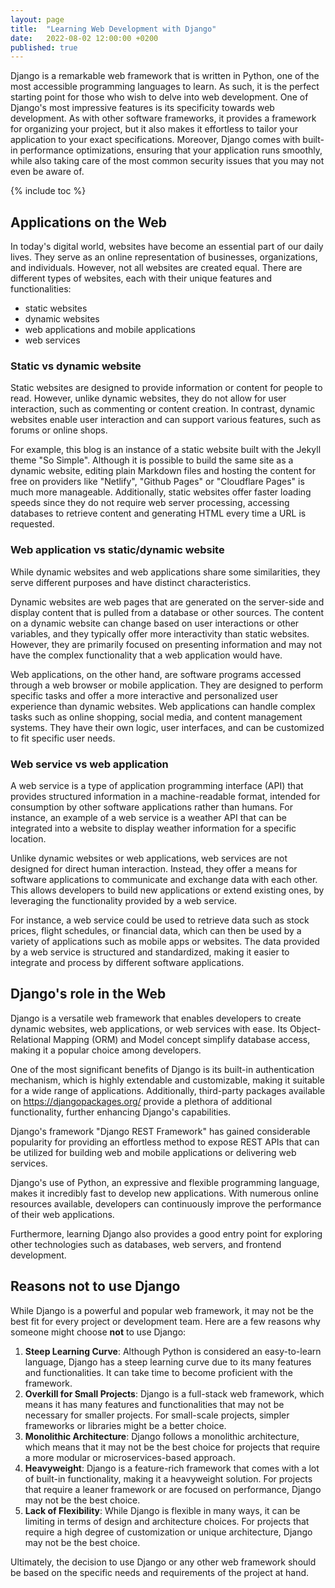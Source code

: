 ```yaml
---
layout: page
title:  "Learning Web Development with Django"
date:   2022-08-02 12:00:00 +0200
published: true
---
```


Django is a remarkable web framework that is written in Python, one of the most accessible programming languages to learn. 
As such, it is the perfect starting point for those who wish to delve into web development. 
One of Django's most impressive features is its specificity towards web development. 
As with other software frameworks, it provides a framework for organizing your project, but it also makes it effortless to tailor your application to your exact specifications. 
Moreover, Django comes with built-in performance optimizations, ensuring that your application runs smoothly, while also taking care of the most common security issues that you may not even be aware of.

{% include toc %}

## Applications on the Web

In today's digital world, websites have become an essential part of our daily lives. They serve as an online representation of businesses, organizations, and individuals. However, not all websites are created equal. There are different types of websites, each with their unique features and functionalities:
* static websites
* dynamic websites
* web applications and mobile applications
* web services

### Static vs dynamic website

Static websites are designed to provide information or content for people to read. However, unlike dynamic websites, they do not allow for user interaction, such as commenting or content creation. In contrast, dynamic websites enable user interaction and can support various features, such as forums or online shops.

For example, this blog is an instance of a static website built with the Jekyll theme "So Simple". Although it is possible to build the same site as a dynamic website, editing plain Markdown files and hosting the content for free on providers like "Netlify", "Github Pages" or "Cloudflare Pages" is much more manageable. Additionally, static websites offer faster loading speeds since they do not require web server processing, accessing databases to retrieve content and generating HTML every time a URL is requested.

### Web application vs static/dynamic website

While dynamic websites and web applications share some similarities, they serve different purposes and have distinct characteristics.

Dynamic websites are web pages that are generated on the server-side and display content that is pulled from a database or other sources. The content on a dynamic website can change based on user interactions or other variables, and they typically offer more interactivity than static websites. However, they are primarily focused on presenting information and may not have the complex functionality that a web application would have.

Web applications, on the other hand, are software programs accessed through a web browser or mobile application. They are designed to perform specific tasks and offer a more interactive and personalized user experience than dynamic websites. Web applications can handle complex tasks such as online shopping, social media, and content management systems. They have their own logic, user interfaces, and can be customized to fit specific user needs.

### Web service vs web application

A web service is a type of application programming interface (API) that provides structured information in a machine-readable format, intended for consumption by other software applications rather than humans. For instance, an example of a web service is a weather API that can be integrated into a website to display weather information for a specific location.

Unlike dynamic websites or web applications, web services are not designed for direct human interaction. Instead, they offer a means for software applications to communicate and exchange data with each other. This allows developers to build new applications or extend existing ones, by leveraging the functionality provided by a web service.

For instance, a web service could be used to retrieve data such as stock prices, flight schedules, or financial data, which can then be used by a variety of applications such as mobile apps or websites. The data provided by a web service is structured and standardized, making it easier to integrate and process by different software applications.

## Django's role in the Web

Django is a versatile web framework that enables developers to create dynamic websites, web applications, or web services with ease. Its Object-Relational Mapping (ORM) and Model concept simplify database access, making it a popular choice among developers.

One of the most significant benefits of Django is its built-in authentication mechanism, which is highly extendable and customizable, making it suitable for a wide range of applications. Additionally, third-party packages available on https://djangopackages.org/ provide a plethora of additional functionality, further enhancing Django's capabilities.

Django's framework "Django REST Framework" has gained considerable popularity for providing an effortless method to expose REST APIs that can be utilized for building web and mobile applications or delivering web services.

Django's use of Python, an expressive and flexible programming language, makes it incredibly fast to develop new applications. With numerous online resources available, developers can continuously improve the performance of their web applications.

Furthermore, learning Django also provides a good entry point for exploring other technologies such as databases, web servers, and frontend development.

## Reasons not to use Django

While Django is a powerful and popular web framework, it may not be the best fit for every project or development team. Here are a few reasons why someone might choose **not** to use Django:

1. **Steep Learning Curve**: Although Python is considered an easy-to-learn language, Django has a steep learning curve due to its many features and functionalities. It can take time to become proficient with the framework.
2. **Overkill for Small Projects**: Django is a full-stack web framework, which means it has many features and functionalities that may not be necessary for smaller projects. For small-scale projects, simpler frameworks or libraries might be a better choice.
3. **Monolithic Architecture**: Django follows a monolithic architecture, which means that it may not be the best choice for projects that require a more modular or microservices-based approach.
4. **Heavyweight**: Django is a feature-rich framework that comes with a lot of built-in functionality, making it a heavyweight solution. For projects that require a leaner framework or are focused on performance, Django may not be the best choice.
5. **Lack of Flexibility**: While Django is flexible in many ways, it can be limiting in terms of design and architecture choices. For projects that require a high degree of customization or unique architecture, Django may not be the best choice.

Ultimately, the decision to use Django or any other web framework should be based on the specific needs and requirements of the project at hand.
